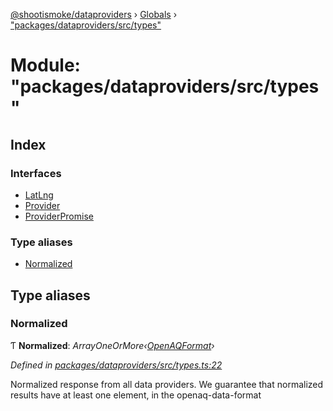 [@shootismoke/dataproviders](../README.md) › [Globals](../globals.md) › ["packages/dataproviders/src/types"](_packages_dataproviders_src_types_.md)

# Module: "packages/dataproviders/src/types"

## Index

### Interfaces

* [LatLng](../interfaces/_packages_dataproviders_src_types_.latlng.md)
* [Provider](../interfaces/_packages_dataproviders_src_types_.provider.md)
* [ProviderPromise](../interfaces/_packages_dataproviders_src_types_.providerpromise.md)

### Type aliases

* [Normalized](_packages_dataproviders_src_types_.md#normalized)

## Type aliases

###  Normalized

Ƭ **Normalized**: *ArrayOneOrMore‹[OpenAQFormat](_packages_dataproviders_src_util_openaq_.md#openaqformat)›*

*Defined in [packages/dataproviders/src/types.ts:22](https://github.com/shootismoke/common/blob/9e887e2/packages/dataproviders/src/types.ts#L22)*

Normalized response from all data providers. We guarantee that normalized
results have at least one element, in the openaq-data-format
